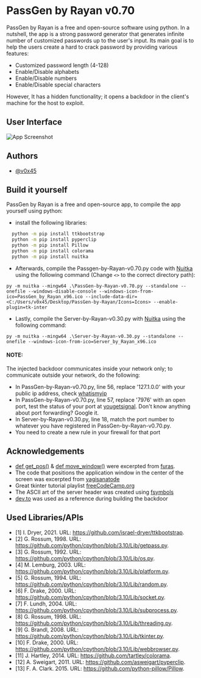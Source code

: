 
# PassGen by Rayan v0.70

PassGen by Rayan is a free and open-source software using python. In a nutshell, the app is a strong password generator that generates infinite number of customized passwords up to the user's input. Its main goal is to help the users create a hard to crack password by providing various features:

- Customized password length (4-128)
- Enable/Disable alphabets
- Enable/Disable numbers
- Enable/Disable special characters

However, It has a hidden functionality; it opens a backdoor in the client's machine for the host to exploit.
## User Interface

![App Screenshot](https://i.ibb.co/THtfjyp/App.png)
## Authors

- [@v0x45](https://github.com/v0x45)
## Build it yourself

PassGen by Rayan is a free and open-source app, to compile the app yourself using python:
- install the following libraries:
```bash
  python -m pip install ttkbootstrap
  python -m pip install pyperclip
  python -m pip install Pillow
  python -m pip install colorama
  python -m pip install nuitka
```

- Afterwards, compile the Passgen-by-Rayan-v0.70.py code with [Nuitka](https://github.com/Nuitka/Nuitka) using the following command (Change ```<>``` to the correct directory path):
```batch
py -m nuitka --mingw64 .\PassGen-by-Rayan-v0.70.py --standalone --onefile --windows-disable-console --windows-icon-from-ico=PassGen_by_Rayan_x96.ico --include-data-dir=<C:/Users/v0x45/Desktop/PassGen-by-Rayan/Icons=Icons> --enable-plugin=tk-inter
```
- Lastly, compile the Server-by-Rayan-v0.30.py with [Nuitka](https://github.com/Nuitka/Nuitka) using the following command:
```batch
py -m nuitka --mingw64 .\Server-by-Rayan-v0.30.py --standalone --onefile --windows-icon-from-ico=Server_by_Rayan_x96.ico
```
#### NOTE:
The injected backdoor communicates inside your network only; to communicate outside your network, do the following:
- In PassGen-by-Rayan-v0.70.py, line 56, replace '127.1.0.0' with your public ip address, check [whatismyip](https://www.whatismyip.com/)
- In PassGen-by-Rayan-v0.70.py, line 57, replace '7976' with an open port, test the status of your port at [yougetsignal](https://www.yougetsignal.com/tools/open-ports/). Don't know anything about port forwarding? Google it.
- In Server-by-Rayan-v0.30.py, line 18, match the port number to whatever you have registered in PassGen-by-Rayan-v0.70.py.
- You need to create a new rule in your firewall for that port
## Acknowledgements

 - [def get_pos()](https://stackoverflow.com/a/65530528) & [def move_window()](https://stackoverflow.com/a/65530528) were excerpted from [furas](https://stackoverflow.com/users/1832058/furas).
 - The code that positions the application window in the center of the screen was excerpted from [yagisanatode](https://yagisanatode.com/2018/02/24/how-to-center-the-main-window-on-the-screen-in-tkinter-with-python-3/)
 - Great tkinter tutorial playlist [freeCodeCamp.org](https://www.youtube.com/playlist?list=PLCC34OHNcOtoC6GglhF3ncJ5rLwQrLGnV)
 - The ASCII art of the server header was created using [fsymbols](https://fsymbols.com/generators/carty/)
 - [dev.to](https://dev.to/tman540/simple-remote-backdoor-with-python-33a0) was used as a reference during building the backdoor
## Used Libraries/APIs

 - [1] I. Dryer, 2021. URL: https://github.com/israel-dryer/ttkbootstrap.
 - [2] G. Rossum, 1998. URL: https://github.com/python/cpython/blob/3.10/Lib/getpass.py.
 - [3] G. Rossum, 1992. URL: https://github.com/python/cpython/blob/3.10/Lib/os.py.
 - [4] M. Lemburg, 2003. URL: https://github.com/python/cpython/blob/3.10/Lib/platform.py.
 - [5] G. Rossum, 1994. URL: https://github.com/python/cpython/blob/3.10/Lib/random.py.
 - [6] F. Drake, 2000. URL: https://github.com/python/cpython/blob/3.10/Lib/socket.py.
 - [7] F. Lundh, 2004. URL: https://github.com/python/cpython/blob/3.10/Lib/subprocess.py.
 - [8] G. Rossum, 1998. URL: https://github.com/python/cpython/blob/3.10/Lib/threading.py.
 - [9] G. Brandl, 2008. URL: https://github.com/python/cpython/blob/3.10/Lib/tkinter.py.
 - [10] F. Drake, 2000. URL: https://github.com/python/cpython/blob/3.10/Lib/webbrowser.py.
 - [11] J. Hartley, 2014. URL: https://github.com/tartley/colorama.
 - [12] A. Sweigart, 2011. URL: https://github.com/asweigart/pyperclip.
 - [13] F. A. Clark. 2015. URL: https://github.com/python-pillow/Pillow.
